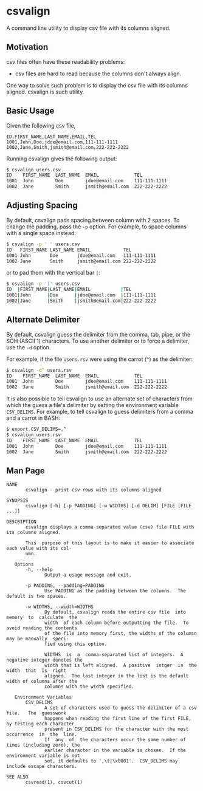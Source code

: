 # csvalign
A command line utility to display csv file with its columns aligned.


## Motivation

csv files often have these readability problems:

- csv files are hard to read because the columns don't always align.

One way to solve such problem is to display the csv file with its columns
aligned.  csvalign is such utility.


## Basic Usage

Given the following csv file,
```csv
ID,FIRST_NAME,LAST_NAME,EMAIL,TEL
1001,John,Doe,jdoe@email.com,111-111-1111
1002,Jane,Smith,jsmith@email.com,222-222-2222
```

Running csvalign gives the following output:
```sh
$ csvalign users.csv
ID    FIRST_NAME  LAST_NAME  EMAIL             TEL
1001  John        Doe        jdoe@email.com    111-111-1111
1002  Jane        Smith      jsmith@email.com  222-222-2222
```


## Adjusting Spacing

By default, csvalign pads spacing between column with 2 spaces.  To change the
padding, pass the `-p` option. For example, to space columns with a single space instead:

```sh
$ csvalign -p ' ' users.csv
ID   FIRST_NAME LAST_NAME EMAIL            TEL
1001 John       Doe       jdoe@email.com   111-111-1111
1002 Jane       Smith     jsmith@email.com 222-222-2222
```

or to pad them with the vertical bar `|`:

```sh
$ csvalign -p '|' users.csv
ID  |FIRST_NAME|LAST_NAME|EMAIL           |TEL
1001|John      |Doe      |jdoe@email.com  |111-111-1111
1002|Jane      |Smith    |jsmith@email.com|222-222-2222
```


## Alternate Delimiter

By default, csvalign guess the delimiter from the comma, tab, pipe, or the SOH
(ASCII 1) characters.  To use another delimiter or to force a delimiter, use
the `-d` option.

For example, if the file `users.rsv` were using the carrot (`^`) as the
delimiter:
```sh
$ csvalign -d^ users.rsv
ID    FIRST_NAME  LAST_NAME  EMAIL             TEL
1001  John        Doe        jdoe@email.com    111-111-1111
1002  Jane        Smith      jsmith@email.com  222-222-2222
```

It is also possible to tell csvalign to use an alternate set of characters from
which the guess a file's delimiter by setting the environment variable
`CSV_DELIMS`.  For example, to tell csvalign to guess delimiters from a comma and
a carrot in BASH:

```sh
$ export CSV_DELIMS=,^
$ csvalign users.rsv
ID    FIRST_NAME  LAST_NAME  EMAIL             TEL
1001  John        Doe        jdoe@email.com    111-111-1111
1002  Jane        Smith      jsmith@email.com  222-222-2222
```

## Man Page
```
NAME
       csvalign - print csv rows with its columns aligned

SYNOPSIS
       csvalign [-h] [-p PADDING] [-w WIDTHS] [-d DELIM] [FILE [FILE ...]]

DESCRIPTION
       csvalign displays a comma-separated value (csv) file FILE with its columns aligned.

       This  purpose of this layout is to make it easier to associate each value with its col-
       umn.

   Options
       -h, --help
              Output a usage message and exit.

       -p PADDING, --padding=PADDING
              Use PADDING as the padding between the columns.  The default is two spaces.

       -w WIDTHS, --width=WIDTHS
              By default, csvalign reads the entire csv file  into  memory  to  calculate  the
              width  of each column before outputting the file.  To avoid reading the contents
              of the file into memory first, the widths of the columsn may be manually  speci-
              fied using this option.

              WIDTHS  is  a  comma-separated list of integers.  A negative integer denotes the
              width that is left aligned.  A positive  intger  is  the  width  that  is  right
              aligned.  The last integer in the list is the default width of columns after the
              columns with the width specified.

   Environment Variables
       CSV_DELIMS
              A set of characters used to guess the delimiter of a csv  file.   The  guesswork
              happens when reading the first line of the first FILE, by testing each character
              present in CSV_DELIMS for the character with the most occurrence  in  the  line.
              If  any  of  the characters occur the same number of times (including zero), the
              earlier character in the variable is chosen.  If the environment variable is not
              set, it defaults to ',\t|\x0001'.  CSV_DELIMS may include escape characters.

SEE ALSO
       csvread(1), csvcut(1)
```

